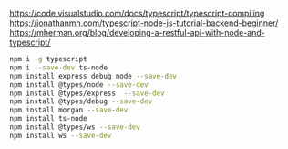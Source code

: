 https://code.visualstudio.com/docs/typescript/typescript-compiling
https://jonathanmh.com/typescript-node-js-tutorial-backend-beginner/
https://mherman.org/blog/developing-a-restful-api-with-node-and-typescript/

``` bash
npm i -g typescript
npm i --save-dev ts-node
npm install express debug node --save-dev
npm install @types/node --save-dev
npm install @types/express  --save-dev
npm install @types/debug --save-dev
npm install morgan --save-dev
npm install ts-node
npm install @types/ws --save-dev
npm install ws --save-dev
```
